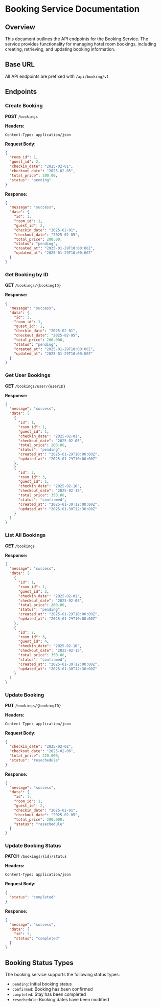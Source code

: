 # Booking Service Documentation

## Overview
This document outlines the API endpoints for the Booking Service. The service provides functionality for managing hotel room bookings, including creating, retrieving, and updating booking information.

## Base URL
All API endpoints are prefixed with `/api/booking/v1`

## Endpoints

### Create Booking
**POST** `/bookings`

**Headers:**
```
Content-Type: application/json
```

**Request Body:**
```json
{
  "room_id": 1,
  "guest_id": 2,
  "checkin_date": "2025-02-01",
  "checkout_date": "2025-02-05",
  "total_price": 200.00,
  "status": "pending"
}
```

**Response:**
```json
{
  "message": "success",
  "data": {
    "id": 1,
    "room_id": 1,
    "guest_id": 2,
    "checkin_date": "2025-02-01",
    "checkout_date": "2025-02-05",
    "total_price": 200.00,
    "status": "pending",
    "created_at": "2025-01-29T10:00:00Z",
    "updated_at": "2025-01-29T10:00:00Z"
  }
}
```

### Get Booking by ID
**GET** `/bookings/{bookingID}`

**Response:**
```json
{
  "message": "success",
  "data": {
    "id": 1,
    "room_id": 1,
    "guest_id": 2,
    "checkin_date": "2025-02-01",
    "checkout_date": "2025-02-05",
    "total_price": 200.000,
    "status": "pending",
    "created_at": "2025-01-29T10:00:00Z",
    "updated_at": "2025-01-29T10:00:00Z"
  }
}
```

### Get User Bookings
**GET** `/bookings/user/{userID}`

**Response:**
```json
{
  "message": "success",
  "data": [
    {
      "id": 1,
      "room_id": 1,
      "guest_id": 1,
      "checkin_date": "2025-02-01",
      "checkout_date": "2025-02-05",
      "total_price": 200.00,
      "status": "pending",
      "created_at": "2025-01-29T10:00:00Z",
      "updated_at": "2025-01-29T10:00:00Z"
    },
    {
      "id": 2,
      "room_id": 3,
      "guest_id": 1,
      "checkin_date": "2025-02-10",
      "checkout_date": "2025-02-15",
      "total_price": 350.00,
      "status": "confirmed",
      "created_at": "2025-01-30T12:00:00Z",
      "updated_at": "2025-01-30T12:30:00Z"
    }
  ]
}
```

### List All Bookings
**GET** `/bookings`

**Response:**
```json
{
  "message": "success",
  "data": [
    {
      "id": 1,
      "room_id": 1,
      "guest_id": 2,
      "checkin_date": "2025-02-01",
      "checkout_date": "2025-02-05",
      "total_price": 200.00,
      "status": "pending",
      "created_at": "2025-01-29T10:00:00Z",
      "updated_at": "2025-01-29T10:00:00Z"
    },
    {
      "id": 2,
      "room_id": 3,
      "guest_id": 4,
      "checkin_date": "2025-02-10",
      "checkout_date": "2025-02-15",
      "total_price": 350.00,
      "status": "confirmed",
      "created_at": "2025-01-30T12:00:00Z",
      "updated_at": "2025-01-30T12:30:00Z"
    }
  ]
}
```

### Update Booking
**PUT** `/bookings/{bookingID}`

**Headers:**
```
Content-Type: application/json
```

**Request Body:**
```json
{
  "checkin_date": "2025-02-02",
  "checkout_date": "2025-02-06",
  "total_price": 220.000,
  "status": "resechedule"
}
```

**Response:**
```json
{
  "message": "success",
  "data": {
    "id": 1,
    "room_id": 1,
    "guest_id": 2,
    "checkin_date": "2025-02-01",
    "checkout_date": "2025-02-05",
    "total_price": 200.000,
    "status": "resechedule"
  }
}
```

### Update Booking Status
**PATCH** `/bookings/{id}/status`

**Headers:**
```
Content-Type: application/json
```

**Request Body:**
```json
{
  "status": "completed"
}
```

**Response:**
```json
{
  "message": "success",
  "data": {
    "id": 1,
    "status": "completed"
  }
}
```

## Booking Status Types
The booking service supports the following status types:
- `pending`: Initial booking status
- `confirmed`: Booking has been confirmed
- `completed`: Stay has been completed
- `resechedule`: Booking dates have been modified